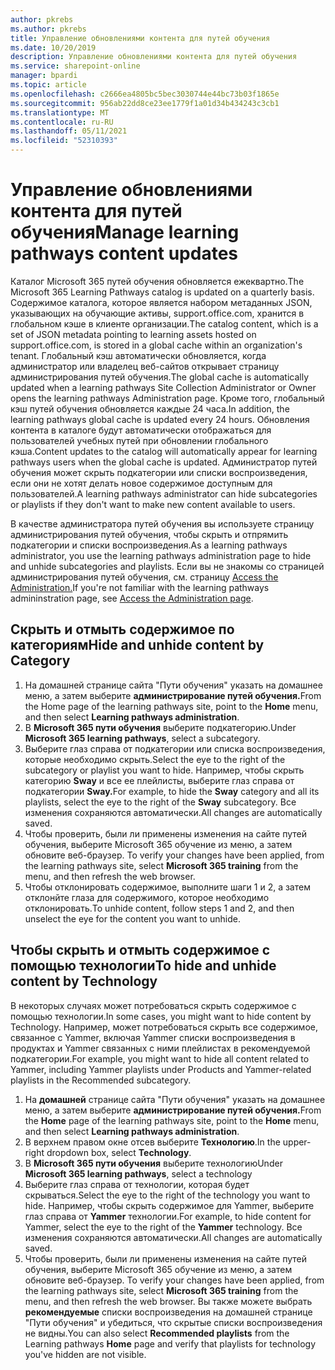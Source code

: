 ```yaml
---
author: pkrebs
ms.author: pkrebs
title: Управление обновлениями контента для путей обучения
ms.date: 10/20/2019
description: Управление обновлениями контента для путей обучения
ms.service: sharepoint-online
manager: bpardi
ms.topic: article
ms.openlocfilehash: c2666ea4805bc5bec3030744e44bc73b03f1865e
ms.sourcegitcommit: 956ab22dd8ce23ee1779f1a01d34b434243c3cb1
ms.translationtype: MT
ms.contentlocale: ru-RU
ms.lasthandoff: 05/11/2021
ms.locfileid: "52310393"
---
```

# <a name="manage-learning-pathways-content-updates"></a><span data-ttu-id="baf0c-103">Управление обновлениями контента для путей обучения</span><span class="sxs-lookup"><span data-stu-id="baf0c-103">Manage learning pathways content updates</span></span>
<span data-ttu-id="baf0c-104">Каталог Microsoft 365 путей обучения обновляется ежеквартно.</span><span class="sxs-lookup"><span data-stu-id="baf0c-104">The Microsoft 365 Learning Pathways catalog is updated on a quarterly basis.</span></span> <span data-ttu-id="baf0c-105">Содержимое каталога, которое является набором метаданных JSON, указывающих на обучающие активы, support.office.com, хранится в глобальном кэше в клиенте организации.</span><span class="sxs-lookup"><span data-stu-id="baf0c-105">The catalog content, which is a set of JSON metadata pointing to learning assets hosted on support.office.com, is stored in a global cache within an organization's tenant.</span></span> <span data-ttu-id="baf0c-106">Глобальный кэш автоматически обновляется, когда администратор или владелец веб-сайтов открывает страницу администрирования путей обучения.</span><span class="sxs-lookup"><span data-stu-id="baf0c-106">The global cache is automatically updated when a learning pathways Site Collection Administrator or Owner opens the learning pathways Administration page.</span></span> <span data-ttu-id="baf0c-107">Кроме того, глобальный кэш путей обучения обновляется каждые 24 часа.</span><span class="sxs-lookup"><span data-stu-id="baf0c-107">In addition, the learning pathways global cache is updated every 24 hours.</span></span> <span data-ttu-id="baf0c-108">Обновления контента в каталоге будут автоматически отображаться для пользователей учебных путей при обновлении глобального кэша.</span><span class="sxs-lookup"><span data-stu-id="baf0c-108">Content updates to the catalog will automatically appear for learning pathways users when the global cache is updated.</span></span> <span data-ttu-id="baf0c-109">Администратор путей обучения может скрыть подкатегории или списки воспроизведения, если они не хотят делать новое содержимое доступным для пользователей.</span><span class="sxs-lookup"><span data-stu-id="baf0c-109">A learning pathways administrator can hide subcategories or playlists if they don't want to make new content available to users.</span></span>

<span data-ttu-id="baf0c-110">В качестве администратора путей обучения вы используете страницу администрирования путей обучения, чтобы скрыть и отпрямить подкатегории и списки воспроизведения.</span><span class="sxs-lookup"><span data-stu-id="baf0c-110">As a learning pathways administrator, you use the learning pathways administration page to hide and unhide subcategories and playlists.</span></span> <span data-ttu-id="baf0c-111">Если вы не знакомы со страницей администрирования путей обучения, см. страницу [Access the Administration.](custom_accessadmin.md)</span><span class="sxs-lookup"><span data-stu-id="baf0c-111">If you're not familiar with the learning pathways admininstration page, see [Access the Administration page](custom_accessadmin.md).</span></span>

## <a name="hide-and-unhide-content-by-category"></a><span data-ttu-id="baf0c-112">Скрыть и отмыть содержимое по категориям</span><span class="sxs-lookup"><span data-stu-id="baf0c-112">Hide and unhide content by Category</span></span>
1. <span data-ttu-id="baf0c-113">На домашней странице сайта "Пути обучения"  указать на домашнее меню, а затем выберите **администрирование путей обучения.**</span><span class="sxs-lookup"><span data-stu-id="baf0c-113">From the Home page of the learning pathways site, point to the **Home** menu, and then select **Learning pathways administration**.</span></span>
2. <span data-ttu-id="baf0c-114">В **Microsoft 365 пути обучения** выберите подкатегорию.</span><span class="sxs-lookup"><span data-stu-id="baf0c-114">Under **Microsoft 365 learning pathways**, select a subcategory.</span></span>
3. <span data-ttu-id="baf0c-115">Выберите глаз справа от подкатегории или списка воспроизведения, которые необходимо скрыть.</span><span class="sxs-lookup"><span data-stu-id="baf0c-115">Select the eye to the right of the subcategory or playlist you want to hide.</span></span> <span data-ttu-id="baf0c-116">Например, чтобы скрыть категорию **Sway** и все ее плейлисты, выберите глаз справа от подкатегории **Sway.**</span><span class="sxs-lookup"><span data-stu-id="baf0c-116">For example, to hide the **Sway** category and all its playlists, select the eye to the right of the **Sway** subcategory.</span></span> <span data-ttu-id="baf0c-117">Все изменения сохраняются автоматически.</span><span class="sxs-lookup"><span data-stu-id="baf0c-117">All changes are automatically saved.</span></span>
4. <span data-ttu-id="baf0c-118">Чтобы проверить, были ли применены изменения на сайте путей обучения, выберите Microsoft 365 обучение из меню, а затем обновите веб-браузер. </span><span class="sxs-lookup"><span data-stu-id="baf0c-118">To verify your changes have been applied, from the learning pathways site, select **Microsoft 365 training** from the menu, and then refresh the web browser.</span></span>
5. <span data-ttu-id="baf0c-119">Чтобы отклонировать содержимое, выполните шаги 1 и 2, а затем отклонйте глаза для содержимого, которое необходимо отклонировать.</span><span class="sxs-lookup"><span data-stu-id="baf0c-119">To unhide content, follow steps 1 and 2, and then unselect the eye for the content you want to unhide.</span></span>

## <a name="to-hide-and-unhide-content-by-technology"></a><span data-ttu-id="baf0c-120">Чтобы скрыть и отмыть содержимое с помощью технологии</span><span class="sxs-lookup"><span data-stu-id="baf0c-120">To hide and unhide content by Technology</span></span>
<span data-ttu-id="baf0c-121">В некоторых случаях может потребоваться скрыть содержимое с помощью технологии.</span><span class="sxs-lookup"><span data-stu-id="baf0c-121">In some cases, you might want to hide content by Technology.</span></span> <span data-ttu-id="baf0c-122">Например, может потребоваться скрыть все содержимое, связанное с Yammer, включая Yammer списки воспроизведения в продуктах и Yammer связанных с ними плейлистах в рекомендуемой подкатегории.</span><span class="sxs-lookup"><span data-stu-id="baf0c-122">For example, you might want to hide all content related to Yammer, including Yammer playlists under Products and Yammer-related playlists in the Recommended subcategory.</span></span>

1. <span data-ttu-id="baf0c-123">На **домашней** странице сайта "Пути обучения"  указать на домашнее меню, а затем выберите **администрирование путей обучения.**</span><span class="sxs-lookup"><span data-stu-id="baf0c-123">From the **Home** page of the learning pathways site, point to the **Home** menu, and then select **Learning pathways administration**.</span></span>
2. <span data-ttu-id="baf0c-124">В верхнем правом окне отсев выберите **Технологию**.</span><span class="sxs-lookup"><span data-stu-id="baf0c-124">In the upper-right dropdown box, select **Technology**.</span></span>
3. <span data-ttu-id="baf0c-125">В **Microsoft 365 пути обучения** выберите технологию</span><span class="sxs-lookup"><span data-stu-id="baf0c-125">Under **Microsoft 365 learning pathways**, select a technology</span></span>
4. <span data-ttu-id="baf0c-126">Выберите глаз справа от технологии, которая будет скрываться.</span><span class="sxs-lookup"><span data-stu-id="baf0c-126">Select the eye to the right of the technology you want to hide.</span></span> <span data-ttu-id="baf0c-127">Например, чтобы скрыть содержимое для Yammer, выберите глаз справа от **Yammer** технологии.</span><span class="sxs-lookup"><span data-stu-id="baf0c-127">For example, to hide content for Yammer, select the eye to the right of the **Yammer** technology.</span></span> <span data-ttu-id="baf0c-128">Все изменения сохраняются автоматически.</span><span class="sxs-lookup"><span data-stu-id="baf0c-128">All changes are automatically saved.</span></span>
5. <span data-ttu-id="baf0c-129">Чтобы проверить, были ли применены изменения на сайте путей обучения, выберите Microsoft 365 обучение из меню, а затем обновите веб-браузер. </span><span class="sxs-lookup"><span data-stu-id="baf0c-129">To verify your changes have been applied, from the learning pathways site, select **Microsoft 365 training** from the menu, and then refresh the web browser.</span></span> <span data-ttu-id="baf0c-130">Вы также можете выбрать **рекомендуемые** списки  воспроизведения на домашней странице "Пути обучения" и убедиться, что скрытые списки воспроизведения не видны.</span><span class="sxs-lookup"><span data-stu-id="baf0c-130">You can also select **Recommended playlists** from the Learning pathways **Home** page and verify that playlists for technology you've hidden are not visible.</span></span>

